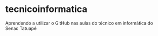 # tecnicoinformatica
Aprendendo a utilizar o GitHub nas aulas do técnico em informática do Senac Tatuapé 
